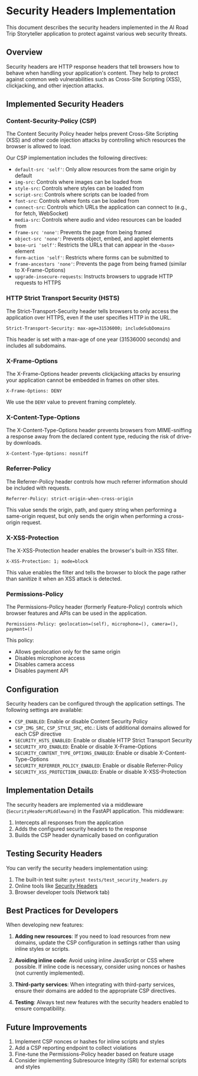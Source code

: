 # Security Headers Implementation

This document describes the security headers implemented in the AI Road Trip Storyteller application to protect against various web security threats.

## Overview

Security headers are HTTP response headers that tell browsers how to behave when handling your application's content. They help to protect against common web vulnerabilities such as Cross-Site Scripting (XSS), clickjacking, and other injection attacks.

## Implemented Security Headers

### Content-Security-Policy (CSP)

The Content Security Policy header helps prevent Cross-Site Scripting (XSS) and other code injection attacks by controlling which resources the browser is allowed to load.

Our CSP implementation includes the following directives:

- `default-src 'self'`: Only allow resources from the same origin by default
- `img-src`: Controls where images can be loaded from
- `style-src`: Controls where styles can be loaded from
- `script-src`: Controls where scripts can be loaded from
- `font-src`: Controls where fonts can be loaded from
- `connect-src`: Controls which URLs the application can connect to (e.g., for fetch, WebSocket)
- `media-src`: Controls where audio and video resources can be loaded from
- `frame-src 'none'`: Prevents the page from being framed
- `object-src 'none'`: Prevents object, embed, and applet elements
- `base-uri 'self'`: Restricts the URLs that can appear in the `<base>` element
- `form-action 'self'`: Restricts where forms can be submitted to
- `frame-ancestors 'none'`: Prevents the page from being framed (similar to X-Frame-Options)
- `upgrade-insecure-requests`: Instructs browsers to upgrade HTTP requests to HTTPS

### HTTP Strict Transport Security (HSTS)

The Strict-Transport-Security header tells browsers to only access the application over HTTPS, even if the user specifies HTTP in the URL.

```
Strict-Transport-Security: max-age=31536000; includeSubDomains
```

This header is set with a max-age of one year (31536000 seconds) and includes all subdomains.

### X-Frame-Options

The X-Frame-Options header prevents clickjacking attacks by ensuring your application cannot be embedded in frames on other sites.

```
X-Frame-Options: DENY
```

We use the `DENY` value to prevent framing completely.

### X-Content-Type-Options

The X-Content-Type-Options header prevents browsers from MIME-sniffing a response away from the declared content type, reducing the risk of drive-by downloads.

```
X-Content-Type-Options: nosniff
```

### Referrer-Policy

The Referrer-Policy header controls how much referrer information should be included with requests.

```
Referrer-Policy: strict-origin-when-cross-origin
```

This value sends the origin, path, and query string when performing a same-origin request, but only sends the origin when performing a cross-origin request.

### X-XSS-Protection

The X-XSS-Protection header enables the browser's built-in XSS filter.

```
X-XSS-Protection: 1; mode=block
```

This value enables the filter and tells the browser to block the page rather than sanitize it when an XSS attack is detected.

### Permissions-Policy

The Permissions-Policy header (formerly Feature-Policy) controls which browser features and APIs can be used in the application.

```
Permissions-Policy: geolocation=(self), microphone=(), camera=(), payment=()
```

This policy:
- Allows geolocation only for the same origin
- Disables microphone access
- Disables camera access
- Disables payment API

## Configuration

Security headers can be configured through the application settings. The following settings are available:

- `CSP_ENABLED`: Enable or disable Content Security Policy
- `CSP_IMG_SRC`, `CSP_STYLE_SRC`, etc.: Lists of additional domains allowed for each CSP directive
- `SECURITY_HSTS_ENABLED`: Enable or disable HTTP Strict Transport Security
- `SECURITY_XFO_ENABLED`: Enable or disable X-Frame-Options
- `SECURITY_CONTENT_TYPE_OPTIONS_ENABLED`: Enable or disable X-Content-Type-Options
- `SECURITY_REFERRER_POLICY_ENABLED`: Enable or disable Referrer-Policy
- `SECURITY_XSS_PROTECTION_ENABLED`: Enable or disable X-XSS-Protection

## Implementation Details

The security headers are implemented via a middleware (`SecurityHeadersMiddleware`) in the FastAPI application. This middleware:

1. Intercepts all responses from the application
2. Adds the configured security headers to the response
3. Builds the CSP header dynamically based on configuration

## Testing Security Headers

You can verify the security headers implementation using:

1. The built-in test suite: `pytest tests/test_security_headers.py`
2. Online tools like [Security Headers](https://securityheaders.com/)
3. Browser developer tools (Network tab)

## Best Practices for Developers

When developing new features:

1. **Adding new resources**: If you need to load resources from new domains, update the CSP configuration in settings rather than using inline styles or scripts.

2. **Avoiding inline code**: Avoid using inline JavaScript or CSS where possible. If inline code is necessary, consider using nonces or hashes (not currently implemented).

3. **Third-party services**: When integrating with third-party services, ensure their domains are added to the appropriate CSP directives.

4. **Testing**: Always test new features with the security headers enabled to ensure compatibility.

## Future Improvements

1. Implement CSP nonces or hashes for inline scripts and styles
2. Add a CSP reporting endpoint to collect violations
3. Fine-tune the Permissions-Policy header based on feature usage
4. Consider implementing Subresource Integrity (SRI) for external scripts and styles
